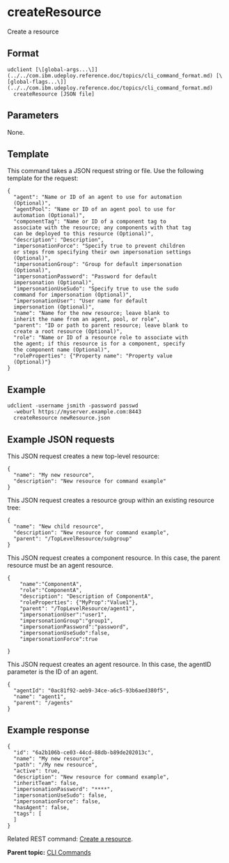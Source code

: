 # createResource

Create a resource

## Format

```
udclient [\[global-args...\]](../../com.ibm.udeploy.reference.doc/topics/cli_command_format.md) [\[global-flags...\]](../../com.ibm.udeploy.reference.doc/topics/cli_command_format.md)
  createResource [JSON file]
```

## Parameters

None.

## Template

This command takes a JSON request string or file. Use the following template for the request:

```
{
  "agent": "Name or ID of an agent to use for automation 
  (Optional)",
  "agentPool": "Name or ID of an agent pool to use for 
  automation (Optional)",
  "componentTag": "Name or ID of a component tag to 
  associate with the resource; any components with that tag 
  can be deployed to this resource (Optional)",
  "description": "Description",
  "impersonationForce": "Specify true to prevent children 
  or steps from specifying their own impersonation settings 
  (Optional)",
  "impersonationGroup": "Group for default impersonation 
  (Optional)",
  "impersonationPassword": "Password for default 
  impersonation (Optional)",
  "impersonationUseSudo": "Specify true to use the sudo 
  command for impersonation (Optional)",
  "impersonationUser": "User name for default 
  impersonation (Optional)",
  "name": "Name for the new resource; leave blank to 
  inherit the name from an agent, pool, or role",
  "parent": "ID or path to parent resource; leave blank to 
  create a root resource (Optional)",
  "role": "Name or ID of a resource role to associate with 
  the agent; if this resource is for a component, specify 
  the component name (Optional)",
  "roleProperties": {"Property name": "Property value 
  (Optional)"}
}

```

## Example

```
udclient -username jsmith -password passwd 
  -weburl https://myserver.example.com:8443
  createResource newResource.json

```

## Example JSON requests

This JSON request creates a new top-level resource:

```
{
  "name": "My new resource",
  "description": "New resource for command example"
}
```

This JSON request creates a resource group within an existing resource tree:

```
{
  "name": "New child resource",
  "description": "New resource for command example",
  "parent": "/TopLevelResource/subgroup"
}
```

This JSON request creates a component resource. In this case, the parent resource must be an agent resource.

```
{
    "name":"ComponentA",
    "role":"ComponentA",
    "description": "Description of ComponentA",
    "roleProperties": {"MyProp":"Value1"},
    "parent": "/TopLevelResource/agent1",
    "impersonationUser":"user1",
    "impersonationGroup":"group1",
    "impersonationPassword":"password",
    "impersonationUseSudo":false,
    "impersonationForce":true

}
```

This JSON request creates an agent resource. In this case, the agentID parameter is the ID of an agent.

```
{
  "agentId": "0ac81f92-aeb9-34ce-a6c5-93b6aed380f5",
  "name": "agent1",
  "parent": "/agents"
}
```

## Example response

```
{
  "id": "6a2b106b-ce03-44cd-88db-b89de202013c",
  "name": "My new resource",
  "path": "/My new resource",
  "active": true,
  "description": "New resource for command example",
  "inheritTeam": false,
  "impersonationPassword": "****",
  "impersonationUseSudo": false,
  "impersonationForce": false,
  "hasAgent": false,
  "tags": [
  ]
}
```

Related REST command: [Create a resource](rest_cli_resource_create_put.md).

**Parent topic:** [CLI Commands](../../com.ibm.udeploy.reference.doc/topics/cli_commands.md)


